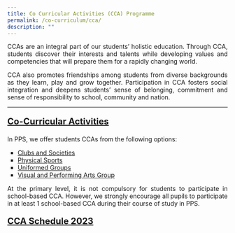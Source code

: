 ```yaml
---
title: Co Curricular Activities (CCA) Programme
permalink: /co-curriculum/cca/
description: ""
---
```

<p style="text-align:justify">CCAs are an integral part of our students’ holistic education. Through CCA, students discover their interests and talents while developing values and competencies that will prepare them for a rapidly changing world. </p>
<p style="text-align:justify">CCA also promotes friendships among students from diverse backgrounds as they learn, play and grow together. Participation in CCA fosters social integration and deepens students’ sense of belonging, commitment and sense of responsibility to school, community and nation.</p>

------

<p style="font-weight:bold; font-size:20px"><a target="_blank" href="https://www.moe.gov.sg/education-in-sg/our-programmes/cca">Co-Curricular Activities</a></p>


<p style="text-align:justify">In PPS, we offer students CCAs from the following options:
</p><ul style="list-style:square">
	<li><a target="_blank" href="/cca/Clubs-and-Societies/robotics/">Clubs and Societies</a></li>
	<li><a target="_blank" href="/cca/Physical-Sports/basketball/">Physical Sports</a></li>
	<li><a target="_blank" href="/cca/Uniformed-Groups/boys-brigade/">Uniformed Groups</a></li>
<li><a target="_blank" href="/cca/Visual-and-Performing-Arts/arts-n-craft-club/">Visual and Performing Arts Group</a></li></ul><p></p>

<p style="text-align:justify">At the primary level, it is not compulsory for students to participate in school-based CCA. However, we strongly encourage all pupils to participate in at least 1 school-based CCA during their course of study in PPS.</p>

<p style="font-size:20px; font-weight:bold"><a target="_blank" href="/files/CCA/CCA%20Schedule%202023.pdf">CCA Schedule 2023</a></p>